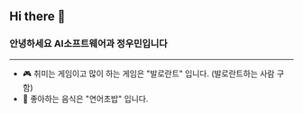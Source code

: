 ## Hi there 👋

### 안녕하세요 AI소프트웨어과 정우민입니다

---

- 🎮 취미는 게임이고 많이 하는 게임은 "발로란트" 입니다.
  (발로란트하는 사람 구함)
- 🍣 좋아하는 음식은 "연어초밥" 입니다.
